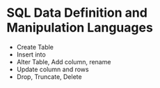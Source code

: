 # SQL Data Definition and Manipulation Languages 

* Create Table
* Insert into
* Alter Table, Add column, rename
* Update column and rows
* Drop, Truncate, Delete
